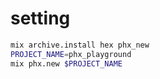 # setting
```zsh
mix archive.install hex phx_new
PROJECT_NAME=phx_playground
mix phx.new $PROJECT_NAME
```